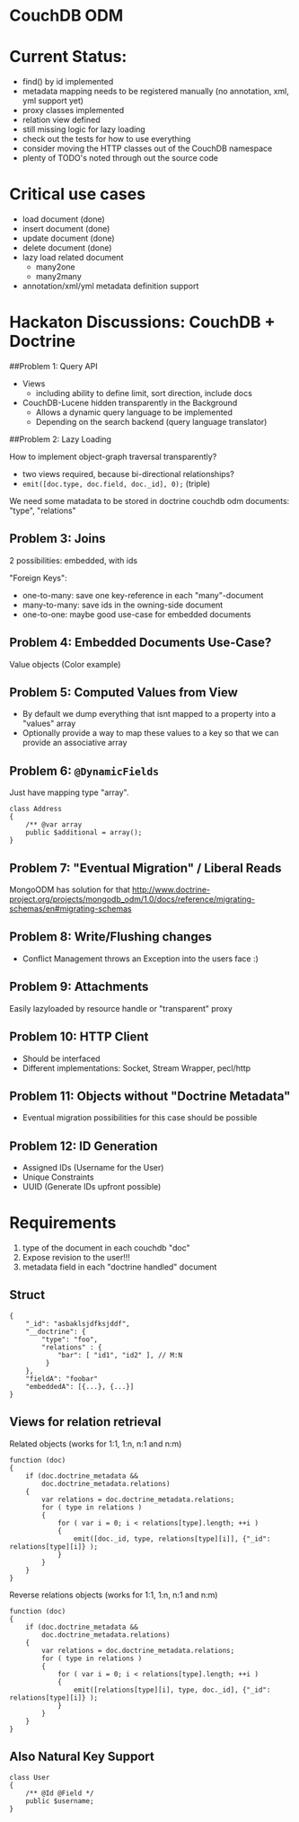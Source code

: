 # CouchDB ODM

# Current Status:

* find() by id implemented
* metadata mapping needs to be registered manually (no annotation, xml, yml support yet)
* proxy classes implemented
* relation view defined
* still missing logic for lazy loading
* check out the tests for how to use everything
* consider moving the HTTP classes out of the CouchDB namespace
* plenty of TODO's noted through out the source code

# Critical use cases

* load document (done)
* insert document (done)
* update document (done)
* delete document (done)
* lazy load related document
    * many2one
    * many2many
* annotation/xml/yml metadata definition support

# Hackaton Discussions: CouchDB + Doctrine

##Problem 1: Query API

* Views
    * including ability to define limit, sort direction, include docs
* CouchDB-Lucene hidden transparently in the Background
    * Allows a dynamic query language to be implemented
    * Depending on the search backend (query language translator)

##Problem 2: Lazy Loading

How to implement object-graph traversal transparently?

* two views required, because bi-directional relationships?
* `emit([doc.type, doc.field, doc._id], 0);` (triple)

We need some matadata to be stored in doctrine couchdb odm documents: "type", "relations"

## Problem 3: Joins

2 possibilities: embedded, with ids

"Foreign Keys":

* one-to-many: save one key-reference in each "many"-document
* many-to-many: save ids in the owning-side document
* one-to-one: maybe good use-case for embedded documents

## Problem 4: Embedded Documents Use-Case?

Value objects (Color example)

## Problem 5: Computed Values from View

* By default we dump everything that isnt mapped to a property into a "values" array
* Optionally provide a way to map these values to a key so that we can provide an associative array

## Problem 6: `@DynamicFields`

Just have mapping type "array".

    class Address
    {
        /** @var array
        public $additional = array();
    }

## Problem 7: "Eventual Migration" / Liberal Reads

MongoODM has solution for that
http://www.doctrine-project.org/projects/mongodb_odm/1.0/docs/reference/migrating-schemas/en#migrating-schemas

## Problem 8: Write/Flushing changes

* Conflict Management throws an Exception into the users face :)

## Problem 9: Attachments

Easily lazyloaded by resource handle or "transparent" proxy

## Problem 10: HTTP Client

* Should be interfaced
* Different implementations: Socket, Stream Wrapper, pecl/http

## Problem 11: Objects without "Doctrine Metadata"

* Eventual migration possibilities for this case should be possible

## Problem 12: ID Generation

* Assigned IDs (Username for the User)
* Unique Constraints
* UUID (Generate IDs upfront possible)

# Requirements

1. type of the document in each couchdb "doc"
2. Expose revision to the user!!!
3. metadata field in each "doctrine handled" document

## Struct

    {
        "_id": "asbaklsjdfksjddf",
        "__doctrine": {
            "type": "foo",
            "relations" : {
                "bar": [ "id1", "id2" ], // M:N
             }
        },
        "fieldA": "foobar"
        "embeddedA": [{...}, {...}]
    }

## Views for relation retrieval

Related objects (works for 1:1, 1:n, n:1 and n:m)

	function (doc)
	{
		if (doc.doctrine_metadata &&
			doc.doctrine_metadata.relations)
		{
			var relations = doc.doctrine_metadata.relations;
			for ( type in relations )
			{
				for ( var i = 0; i < relations[type].length; ++i )
				{
					emit([doc._id, type, relations[type][i]], {"_id": relations[type][i]} );
				}
			}
		}
	}

Reverse relations objects (works for 1:1, 1:n, n:1 and n:m)

	function (doc)
	{
		if (doc.doctrine_metadata &&
			doc.doctrine_metadata.relations)
		{
			var relations = doc.doctrine_metadata.relations;
			for ( type in relations )
			{
				for ( var i = 0; i < relations[type].length; ++i )
				{
					emit([relations[type][i], type, doc._id], {"_id": relations[type][i]} );
				}
			}
		}
	}

## Also Natural Key Support
    class User
    {
        /** @Id @Field */
        public $username;
    }
